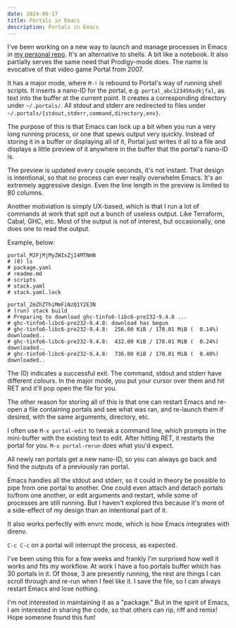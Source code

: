 ```yaml
---
date: 2024-06-17
title: Portals in Emacs
description: Portals in Emacs
---
```


I've been working on a new way to launch and manage processes in Emacs
in [my personal
repo](https://github.com/chrisdone/emacs-config/blob/00e0d01b7f28cff4f16ac2ec5e98581f2969de84/packages/portal/portal.el).
It's an alternative to shells. A bit like a notebook. It also
partially serves the same need that Prodigy-mode does. The name is
evocative of that video game Portal from 2007.

It has a major mode, where `M-!` is rebound to Portal's way of running
shell scripts. It inserts a nano-ID for the portal,
e.g. `portal_abc123456sdkjfal`, as text into the buffer at the current
point. It creates a corresponding directory under `~/.portals/`. All
stdout and stderr are redirected to files under
`~/.portals/{stdout,stderr,command,directory,env}`.

The purpose of this is that Emacs can lock up a bit when you run a
very long running process, or one that spews output very
quickly. Instead of storing it in a buffer or displaying all of it,
Portal just writes it all to a file and displays a little preview of
it anywhere in the buffer that the portal's nano-ID is.

The preview is updated every couple seconds, it's not instant. That
design is intentional, so that no process can ever really overwhelm
Emacs. It's an extremely aggressive design. Even the line length in
the preview is limited to 80 columns.

Another motiviation is simply UX-based, which is that I run a lot of
commands at work that spit out a bunch of useless output. Like
Terraform, Cabal, GHC, etc. Most of the output is not of interest, but
occasionally, one does one to read the output.

Example, below:

```
portal_M2FjMjMyZWIxZjI4MTNmN
# (0) ls
# package.yaml
# readme.md
# scripts
# stack.yaml
# stack.yaml.lock

portal_ZmZhZThiMmFiNzQ1Y2E3N
# (run) stack build
# Preparing to download ghc-tinfo6-libc6-pre232-9.4.8 ...
# ghc-tinfo6-libc6-pre232-9.4.8: download has begun
# ghc-tinfo6-libc6-pre232-9.4.8:  256.00 KiB / 178.01 MiB (  0.14%) downloaded..
# ghc-tinfo6-libc6-pre232-9.4.8:  432.00 KiB / 178.01 MiB (  0.24%) downloaded..
# ghc-tinfo6-libc6-pre232-9.4.8:  736.00 KiB / 178.01 MiB (  0.40%) downloaded..
```

The (0) indicates a successful exit. The command, stdout and stderr
have different colours. In the major mode, you put your cursor over
them and hit RET and it'll pop open the file for you.

The other reason for storing all of this is that one can restart Emacs
and re-open a file containing portals and see what was ran, and
re-launch them if desired, with the same arguments, directory, etc.

I often use `M-x portal-edit` to tweak a command line, which prompts in
the mini-buffer with the existing text to edit. After hitting RET, it
restarts the portal for you. `M-x portal-rerun` does what you'd
expect.

All newly ran portals get a new nano-ID, so you can always go back and
find the outputs of a previously ran portal.

Emacs handles all the stdout and stderr, so it could in theory be
possible to pipe from one portal to another. One could even attach and
detach portals to/from one another, or edit arguments and restart,
while some of processes are still running. But I haven't explored this
because it's more of a side-effect of my design than an intentional
part of it.

It also works perfectly with envrc mode, which is how Emacs integrates
with direnv.

`C-c C-c` on a portal will interrupt the process, as expected.

I've been using this for a few weeks and frankly I'm surprised how
well it works and fits my workflow. At work I have a foo.portals
buffer which has 30 portals in it. Of those, 3 are presently running,
the rest are things I can scroll through and re-run when I feel like
it. I save the file, so I can always restart Emacs and lose nothing.

I'm not interested in maintaining it as a "package." But in the spirit
of Emacs, I am interested in sharing the code, so that others can rip,
riff and remix! Hope someone found this fun!
